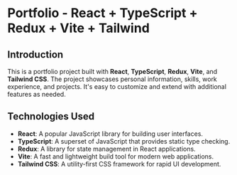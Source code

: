 # Portfolio - React + TypeScript + Redux + Vite + Tailwind

## Introduction

This is a portfolio project built with **React**, **TypeScript**, **Redux**, **Vite**, and **Tailwind CSS**. The project showcases personal information, skills, work experience, and projects. It's easy to customize and extend with additional features as needed.

## Technologies Used

- **React**: A popular JavaScript library for building user interfaces.
- **TypeScript**: A superset of JavaScript that provides static type checking.
- **Redux**: A library for state management in React applications.
- **Vite**: A fast and lightweight build tool for modern web applications.
- **Tailwind CSS**: A utility-first CSS framework for rapid UI development.

